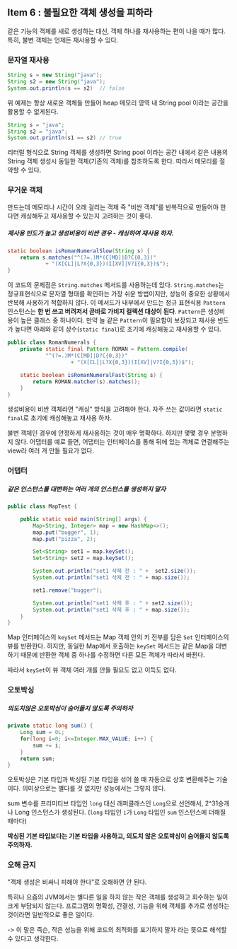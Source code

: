 ## Item 6 : 불필요한 객체 생성을 피하라

같은 기능의 객체를 새로 생성하는 대신, 객체 하나를 재사용하는 편이 나을 때가 많다. 특히, 불변 객체는 언제든 재사용할 수 있다.

### 문자열 재사용

```java
String s = new String("java");
String s2 = new String("java");
System.out.println(s == s2)  // false
```

위 예제는 항상 새로운 객체들 만들어 heap 메모리 영역 내 String pool 이라는 공간을 활용할 수 없게된다.

```java
String s = "java";
String s2 = "java";
System.out.println(s1 == s2) // true
```

리터럴 형식으로 String 객체를 생성하면  String pool 이라는 공간 내에서  같은 내용의 String 객체 생성시 동일한 객체(기존의 객체)를 참조하도록 한다. 따라서 메모리를 절약할 수 있다.



### 무거운 객체

만드는데 메모리나 시간이 오래 걸리는 객체 즉 "비싼 객체"를 반복적으로 만들어야 한다면 캐싱해두고 재사용할 수 있는지 고려하는 것이 좋다.

##### 재사용 빈도가 높고 생성비용이 비싼 경우 - 캐싱하여 재사용 하자.

```java
static boolean isRomanNumeralSlow(String s) {
    return s.matches("^(?=.)M*(C[MD]|D?C{0,3})"
            + "(X[CL]|L?X{0,3})(I[XV]|V?I{0,3})$");
}
```

이 코드의 문제점은 `String.matches` 메서드를 사용하는데 있다. `String.matches`는 정규표현식으로 문자열 형태를 확인하는 가장 쉬운 방법이지만, 성능이 중요한 상황에서 반복해 사용하기 적합하지 않다.
이 메서드가 내부에서 만드는 정규 표현식용 `Pattern`인스턴스는 **한 번 쓰고 버려저서 곧바로 가비지 컬렉션 대상이 된다**.
`Pattern`은 생성비용이 높은 클래스 중 하나이다. 만약 늘 같은 `Pattern`이 필요함이 보장되고 재사용 빈도가 높다면 아래와 같이 상수(`static final`)로 초기에 캐싱해놓고 재사용할 수 있다.

```java
public class RomanNumerals {
    private static final Pattern ROMAN = Pattern.compile(
            "^(?=.)M*(C[MD]|D?C{0,3})"
                    + "(X[CL]|L?X{0,3})(I[XV]|V?I{0,3})$");

    static boolean isRomanNumeralFast(String s) {
        return ROMAN.matcher(s).matches();
    }
}
```

생성비용이 비싼 객체라면 "캐싱" 방식을 고려해야 한다. 자주 쓰는 값이라면 `static final`로 초기에 캐싱해놓고 재사용 하자.

불변 객체인 경우에 안정하게 재사용하는 것이 매우 명확하다. 하지만 몇몇 경우 분명하지 않다.
어댑터를 예로 들면, 어댑터는 인터페이스를 통해 뒤에 있는 객체로 연결해주는 view라 여러 개 만들 필요가 없다.



### 어댑터

##### 같은 인스턴스를 대변하는 여러 개의 인스턴스를 생성하지 말자

```java
public class MapTest {

    public static void main(String[] args) {
        Map<String, Integer> map = new HashMap<>();
        map.put("bugger", 1);
        map.put("pizza", 2);

        Set<String> set1 = map.keySet();
        Set<String> set2 = map.keySet();

        System.out.println("set1 삭제 전 : " +  set2.size());
        System.out.println("set1 삭제 전 : " + map.size());

        set1.remove("bugger");

        System.out.println("set1 삭제 후 : " + set2.size());
        System.out.println("set1 삭제 후 : " + map.size());
    }
}
```

Map 인터페이스의 `keySet` 메서드는 Map 객체 안의 키 전부를 담은 `Set` 인터페이스의 뷰를 반환한다.
하지만, 동일한 Map에서 호출하는 `keySet` 메서드는 같은 Map을 대변하기 때문에 반환한 객체 중 하나를 수정하면 다른 모든 객체가 따라서 바뀐다. 

따라서 `keySet`이 뷰 객체 여러 개를 만들 필요도 없고 이득도 없다.

### 오토박싱

##### 의도치않은 오토박싱이 숨어들지 않도록 주의하자

```java
private static long sum() {
	Long sum = 0L;
	for(long i=0; i<=Integer.MAX_VALUE; i++) {
		sum += i;
	}
	return sum;
}
```

오토박싱은 기본 타입과 박싱된 기본 타입을 섞어 쓸 때 자동으로 상호 변환해주는 기술이다.
의미상으로는 별다를 것 없지만 성능에서는 그렇지 않다.

sum 변수를 프리미티브 타입인 `long` 대신 래퍼클래스인 `Long`으로 선언해서, 2^31승개나 Long 인스턴스가 생성된다.  (`long` 타입인 `i`가 `Long` 타입인 `sum` 인스턴스에 더해질 때마다)

**박싱된 기본 타입보다는 기본 타입을 사용하고, 의도치 않은 오토박싱이 숨어들지 않도록 주의하자.**



### 오해 금지

"객체 생성은 비싸니 피해야 한다"로 오해하면 안 된다.

특히나 요즘의 JVM에서는 별다른 일을 하지 않는 작은 객체를 생성하고 회수하는 일이 크게 부담되지 않는다.
프로그램의 명확성, 간결성, 기능을 위해 객체를 추가로 생성하는 것이라면 일반적으로 좋은 일이다.

-> 이 말은 즉슨, 작은 성능을 위해 코드의 최적화를 포기하지 말자 라는 뜻으로 해석할 수 있다고 생각한다.
